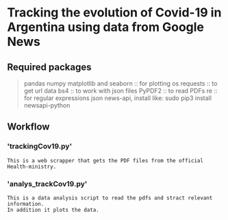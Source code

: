 # Tracking the evolution of Covid-19 in Argentina using data from Google News

## Required packages

>   pandas
>   numpy
>   matplotlib and seaborn :: for plotting
>   os
>   requests :: to get url data
>   bs4 :: to work with json files
>   PyPDF2 :: to read PDFs
>   re :: for regular expressions
>   json
>   news-api, install like: sudo pip3 install newsapi-python



## Workflow

### 'trackingCov19.py'

    This is a web scrapper that gets the PDF files from the official
    Health-ministry.

### 'analys_trackCov19.py'
    
    This is a data analysis script to read the pdfs and stract relevant     information.
    In addition it plots the data.

